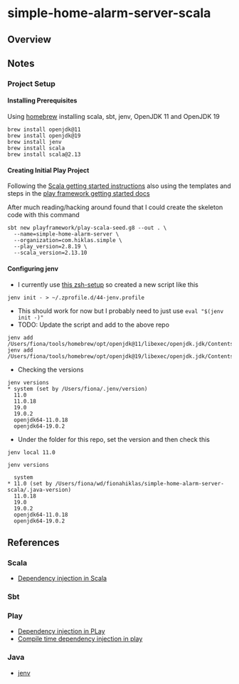 # simple-home-alarm-server-scala

## Overview





## Notes

### Project Setup

#### Installing Prerequisites

Using [homebrew](https://brew.sh) installing scala, sbt, jenv, OpenJDK 11 and OpenJDK 19

```
brew install openjdk@11
brew install openjdk@19
brew install jenv
brew install scala
brew install scala@2.13

```


#### Creating Initial Play Project

Following the [Scala getting started instructions](https://docs.scala-lang.org/getting-started/sbt-track/getting-started-with-scala-and-sbt-on-the-command-line.html)
also using the templates and steps in the [play framework getting started docs](https://www.playframework.com/getting-started)

After much reading/hacking around found that I could create the skeleton code with this command

```
sbt new playframework/play-scala-seed.g8 --out . \
  --name=simple-home-alarm-server \
  --organization=com.hiklas.simple \
  --play_version=2.8.19 \
  --scala_version=2.13.10
```


#### Configuring jenv

* I currently use [this zsh-setup](https://github.com/fionahiklas/my-zsh-setup) so created a new script like this

``` 
jenv init - > ~/.zprofile.d/44-jenv.profile
```

* This should work for now but I probably need to just use `eval "$(jenv init -)"`
* TODO: Update the script and add to the above repo

```
jenv add /Users/fiona/tools/homebrew/opt/openjdk@11/libexec/openjdk.jdk/Contents/Home
jenv add /Users/fiona/tools/homebrew/opt/openjdk@19/libexec/openjdk.jdk/Contents/Home
```

* Checking the versions

``` 
jenv versions
* system (set by /Users/fiona/.jenv/version)
  11.0
  11.0.18
  19.0
  19.0.2
  openjdk64-11.0.18
  openjdk64-19.0.2
```

* Under the folder for this repo, set the version and then check this

``` 
jenv local 11.0

jenv versions

  system
* 11.0 (set by /Users/fiona/wd/fionahiklas/simple-home-alarm-server-scala/.java-version)
  11.0.18
  19.0
  19.0.2
  openjdk64-11.0.18
  openjdk64-19.0.2
```



## References

### Scala

* [Dependency injection in Scala](https://di-in-scala.github.io)

### Sbt


### Play 

* [Dependency injection in PLay](https://www.playframework.com/documentation/2.8.x/ScalaDependencyInjection)
* [Compile time dependency injection in play](https://www.playframework.com/documentation/2.8.x/ScalaCompileTimeDependencyInjection)

### Java

* [jenv](https://www.jenv.be)